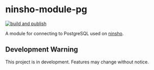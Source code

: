 # ninsho-module-pg

[![build and publish](https://github.com/ninsho/ninsho-module-pg/actions/workflows/run-build-and-publish.yml/badge.svg)](https://github.com/ninsho/ninsho-module-pg/actions/workflows/run-build-and-publish.yml)

A module for connecting to PostgreSQL used on [ninsho](https://www.npmjs.com/package/ninsho).

## Development Warning

This project is in development. Features may change without notice.

<!-- README.md -->
